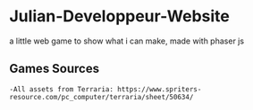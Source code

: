 # Julian-Developpeur-Website
a little web game to show what i can make, made with phaser js


## Games Sources
    -All assets from Terraria: https://www.spriters-resource.com/pc_computer/terraria/sheet/50634/